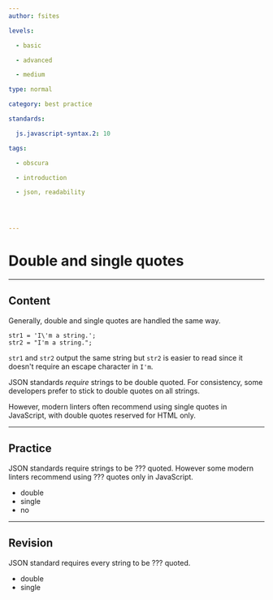 ```yaml
---
author: fsites

levels:

  - basic

  - advanced

  - medium

type: normal

category: best practice

standards:

  js.javascript-syntax.2: 10

tags:

  - obscura

  - introduction

  - json, readability




---
```


# Double and single quotes

---
## Content

Generally, double and single quotes are handled the same way. 

```
str1 = 'I\'m a string.';
str2 = "I'm a string.";
```
`str1` and `str2` output the same string but `str2` is easier to read since it doesn't require an escape character in `I'm`.

JSON standards *require* strings to be double quoted. For consistency, some developers prefer to stick to double quotes on all strings.

However, modern linters often recommend using single quotes in JavaScript, with double quotes reserved for HTML only.

---
## Practice

JSON standards require strings to be ??? quoted. However some modern linters recommend using ??? quotes only in JavaScript.


* double
* single
* no

---
## Revision

JSON standard requires every string to be ??? quoted.


* double
* single

